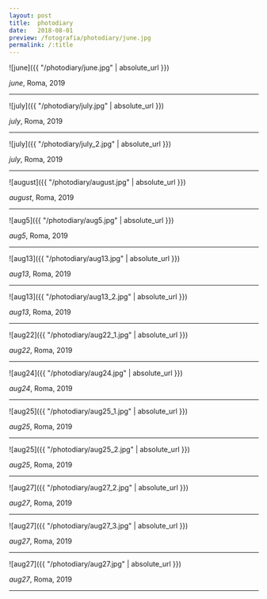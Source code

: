 ```yaml
---
layout: post
title:  photodiary
date:   2018-08-01
preview: /fotografia/photodiary/june.jpg
permalink: /:title
---
```


![june]({{ "/photodiary/june.jpg" | absolute_url }})

_june_, Roma, 2019

---

![july]({{ "/photodiary/july.jpg" | absolute_url }})

_july_, Roma, 2019

---

![july]({{ "/photodiary/july_2.jpg" | absolute_url }})

_july_, Roma, 2019

---

![august]({{ "/photodiary/august.jpg" | absolute_url }})

_august_, Roma, 2019

---

![aug5]({{ "/photodiary/aug5.jpg" | absolute_url }})

_aug5_, Roma, 2019

---

![aug13]({{ "/photodiary/aug13.jpg" | absolute_url }})

_aug13_, Roma, 2019

---

![aug13]({{ "/photodiary/aug13_2.jpg" | absolute_url }})

_aug13_, Roma, 2019

---

![aug22]({{ "/photodiary/aug22_1.jpg" | absolute_url }})

_aug22_, Roma, 2019

---


![aug24]({{ "/photodiary/aug24.jpg" | absolute_url }})

_aug24_, Roma, 2019

---

![aug25]({{ "/photodiary/aug25_1.jpg" | absolute_url }})

_aug25_, Roma, 2019

---

![aug25]({{ "/photodiary/aug25_2.jpg" | absolute_url }})

_aug25_, Roma, 2019

---

![aug27]({{ "/photodiary/aug27_2.jpg" | absolute_url }})

_aug27_, Roma, 2019

---

![aug27]({{ "/photodiary/aug27_3.jpg" | absolute_url }})

_aug27_, Roma, 2019

---

![aug27]({{ "/photodiary/aug27.jpg" | absolute_url }})

_aug27_, Roma, 2019

---
